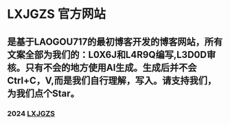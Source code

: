 # LXJGZS 官方网站
## 是基于LAOGOU717的最初博客开发的博客网站，所有文案全部为我们的：L0X6J和L4R9Q编写,L3D0D审核。只有不会的地方使用AI生成。生成后并不会Ctrl+C，V,而是我们自行理解，写入。请支持我们，为我们点个Star。
### 2024 [LXJGZS](https://lxjgzs.zeabur.app/)
